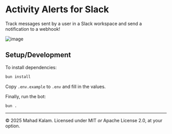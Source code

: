# Activity Alerts for Slack

Track messages sent by a user in a Slack workspace and send a notification to a webhook!

![image](https://hc-cdn.hel1.your-objectstorage.com/s/v3/67581c57793c4b03d732bc0150a1b3d62c0a7d63_image.png)

## Setup/Development

To install dependencies:

```bash
bun install
```

Copy `.env.example` to `.env` and fill in the values.

Finally, run the bot:

```bash
bun .
```

---

&copy; 2025 Mahad Kalam. Licensed under MIT _or_ Apache License 2.0, at your option.
